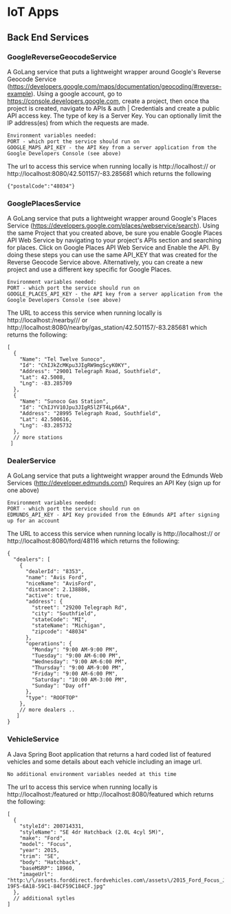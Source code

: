 # IoT Apps 

## Back End Services

### GoogleReverseGeocodeService 
A GoLang service that puts a lightweight wrapper around Google's Reverse Geocode Service (https://developers.google.com/maps/documentation/geocoding/#reverse-example). Using a google account, go to https://console.developers.google.com, create a project, then once tha project is created, navigate to APIs & auth | Credentials and create a public API access key. The type of key is a Server Key. You can optionally limit the IP address(es) from which the requests are made. 

	Environment variables needed:
	PORT - which port the service should run on
	GOOGLE_MAPS_API_KEY - the API Key from a server application from the Google Developers Console (see above)

The url to access this service when running locally is http://localhost:<port>/<lat>/<lng> or http://localhost:8080/42.501157/-83.285681 which returns the following

```
{"postalCode":"48034"}
```
### GooglePlacesService
A GoLang service that puts a lightweight wrapper around Google's Places Service (https://developers.google.com/places/webservice/search). Using the same Project that you created above, be sure you enable Google Places API Web Service by navigating to your project's APIs section and searching for places. Click on Google Places API Web Service and Enable the API. By doing these steps you can use the same API_KEY that was created for the Reverse Geocode Service above. Alternatively, you can create a new project and use a different key specific for Google Places.

	Environment variables needed:
	PORT - which port the service should run on
	GOOGLE_PLACES_API_KEY - the API key from a server application from the Google Developers Console (see above)
	
The URL to access this service when running locally is http://localhost:<port>/nearby/<places type>/<lat>/<lng> or http://localhost:8080/nearby/gas_station/42.501157/-83.285681 which returns the following:

```
[
  {
    "Name": "Tel Twelve Sunoco",
    "Id": "ChIJkZcMKpu3JIgRW9mgScyK0KY",
    "Address": "29001 Telegraph Road, Southfield",
    "Lat": 42.5008,
    "Lng": -83.285709
  },
  {
    "Name": "Sunoco Gas Station",
    "Id": "ChIJYV10Jpu3JIgR5lZFT4Lp66A",
    "Address": "28995 Telegraph Road, Southfield",
    "Lat": 42.500616,
    "Lng": -83.285732
  },
  // more stations
 ]
```

### DealerService
A GoLang service that puts a lightweight wrapper around the Edmunds Web Services (http://developer.edmunds.com/)
	Requires an API Key (sign up for one above)
	
	Environment variables needed: 
	PORT - which port the service should run on
	EDMUNDS_API_KEY - API Key provided from the Edmunds API after signing up for an account
	
The URL to access this service when running locally is http://localhost:<port>/<make>/<postalCode> or http://localhost:8080/ford/48116 which returns the following:

```
{
  "dealers": [
    {
      "dealerId": "8353",
      "name": "Avis Ford",
      "niceName": "AvisFord",
      "distance": 2.138886,
      "active": true,
      "address": {
        "street": "29200 Telegraph Rd",
        "city": "Southfield",
        "stateCode": "MI",
        "stateName": "Michigan",
        "zipcode": "48034"
      },
      "operations": {
        "Monday": "9:00 AM-9:00 PM",
        "Tuesday": "9:00 AM-6:00 PM",
        "Wednesday": "9:00 AM-6:00 PM",
        "Thursday": "9:00 AM-9:00 PM",
        "Friday": "9:00 AM-6:00 PM",
        "Saturday": "10:00 AM-3:00 PM",
        "Sunday": "Day off"
      },
      "type": "ROOFTOP"
    },
    // more dealers ..
   ]
}
```

### VehicleService
A Java Spring Boot application that returns a hard coded list of featured vehicles and some details about each vehicle including an image url.

	No additional environment variables needed at this time

The url to access this service when running locally is http://localhost:<port>/featured or http://localhost:8080/featured which returns the following:

```
[
  {
    "styleId": 200714331,
    "styleName": "SE 4dr Hatchback (2.0L 4cyl 5M)",
    "make": "Ford",
    "model": "Focus",
    "year": 2015,
    "trim": "SE",
    "body": "Hatchback",
    "baseMSRP": 18960,
    "imageUrl": "http:\/\/assets.forddirect.fordvehicles.com\/assets\/2015_Ford_Focus_J1\/NGBS\/Model_Image3\/Model_Image3_136B520A-19F5-6A18-59C1-84CF59C184CF.jpg"
  },
  // additional sytles
]
```
